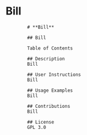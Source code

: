 # Bill 

            # **Bill** 

            ## Bill 

            Table of Contents 

            ## Description
            Bill

            ## User Instructions
            Bill

            ## Usage Examples
            Bill

            ## Contributions
            Bill

            ## License 
            GPL 3.0
            